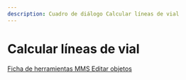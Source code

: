 ```yaml
---
description: Cuadro de diálogo Calcular líneas de vial
---
```


# Calcular líneas de vial

[Ficha de herramientas MMS Editar objetos](./)

